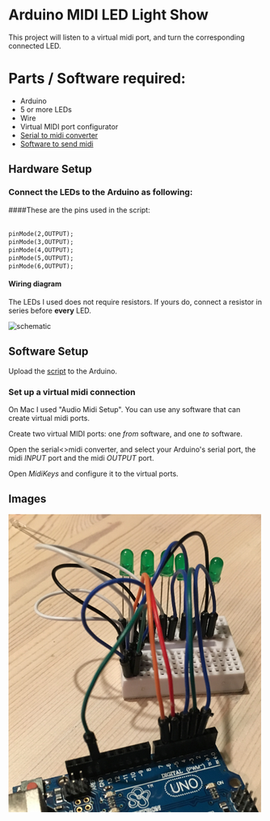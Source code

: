 # Arduino MIDI LED Light Show

This project will listen to a virtual midi port, and turn the corresponding connected LED.
# Parts / Software required:

- Arduino
- 5 or more LEDs
- Wire
- Virtual MIDI port configurator
- [Serial to midi converter](http://www.spikenzielabs.com/SpikenzieLabs/Serial_MIDI.html)
- [Software to send midi](http://www.manyetas.com/creed/midikeys.html)

## Hardware Setup
### Connect the LEDs to the Arduino as following:

####These are the pins used in the script:
```arduino

pinMode(2,OUTPUT);
pinMode(3,OUTPUT);
pinMode(4,OUTPUT);
pinMode(5,OUTPUT);
pinMode(6,OUTPUT);
```

#### Wiring diagram
The LEDs I used does not require resistors. If yours do, connect a resistor in series before **every** LED.

<img width="500" alt="schematic" src="https://cloud.githubusercontent.com/assets/18582452/20883638/7d4f6e62-bae7-11e6-9603-c4440df44c2f.png">


## Software Setup
Upload the [script](https://github.com/tlystad24/arduino-midi-out/blob/master/sketch.ino) to the Arduino.

### Set up a virtual midi connection
On Mac I used "Audio Midi Setup". You can use any software that can create virtual midi ports.

Create two virtual MIDI ports: one _from_ software, and one _to_ software.

Open the serial<>midi converter, and select your Arduino's serial port, the midi *INPUT* port and the midi *OUTPUT* port.

Open _MidiKeys_ and configure it to the virtual ports.

## Images

<img width="500" alt="overview" src="https://raw.githubusercontent.com/tlystad24/arduino-midi-out/master/images/IMG_2928.JPG?token=ARuLtO4PNNkHpPkAa9-BSZhwF060W2kZks5YUttwwA%3D%3D">



